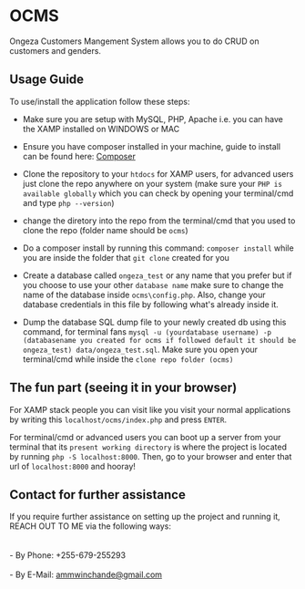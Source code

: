 # OCMS

Ongeza Customers Mangement System allows you to do CRUD on customers and genders.

## Usage Guide

To use/install the application follow these steps:

- Make sure you are setup with MySQL, PHP, Apache i.e. you can have the XAMP installed on WINDOWS or MAC

- Ensure you have composer installed in your machine, guide to install can be found here: [Composer](https://getcomposer.org)

- Clone the repository to your `htdocs` for XAMP users, for advanced users just clone the repo anywhere on your system (make sure your `PHP is available globally` which you can check by opening your terminal/cmd and type `php --version`)

- change the diretory into the repo from the terminal/cmd that you used to clone the repo (folder name should be `ocms`)

- Do a composer install by running this command: `composer install` while you are inside the folder that `git clone` created for you

- Create a database called `ongeza_test` or any name that you prefer but if you choose to use your other `database name` make sure to change the name of the database inside `ocms\config.php`. Also, change your database credentials in this file by following what's already inside it.

- Dump the database SQL dump file to your newly created db using this command, for terminal fans `mysql -u (yourdatabase username) -p (databasename you created for ocms if followed default it should be ongeza_test) data/ongeza_test.sql`. Make sure you open your terminal/cmd while inside the `clone repo folder (ocms)`

## The fun part (seeing it in your browser)

For XAMP stack people you can visit like you visit your normal applications by writing this `localhost/ocms/index.php` and press `ENTER`.

For terminal/cmd or advanced users you can boot up a server from your terminal that its `present working directory` is where the project is located by running `php -S localhost:8000`. Then, go to your browser and enter that url of `localhost:8000` and hooray!

## Contact for further assistance

If you require further assistance on setting up the project and running it, REACH OUT TO ME via the following ways:&nbsp;\
\
\
    - By Phone: +255-679-255293 \
\
    - By E-Mail: [ammwinchande@gmail.com](mailto:ammwinchande@gmail.com)
